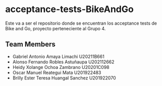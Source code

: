 # acceptance-tests-BikeAndGo

Este va a ser el repositorio donde se encuentran los acceptance tests de Bike and Go,
proyecto perteneciente al Grupo 4. 


## Team Members

- Gabriel Antonio Amaya Limachi  U20211B661
- Alonso Fernando Robles Astuñaupa  U202112662
- Heidy Xolange Ochoa Zambrano  U20201C098
- Oscar Manuel Reategui Mata  U201922483
- Brilly Ester Teresa Huangal Sanchez  U201922070
